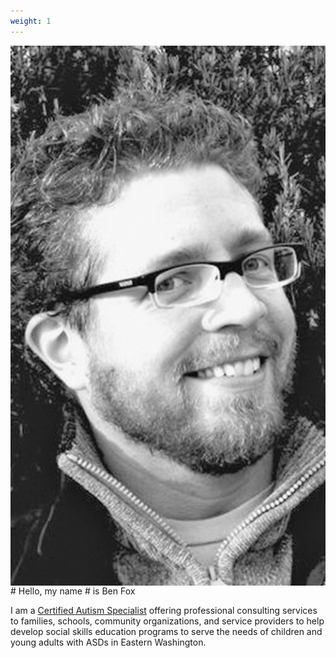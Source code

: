 ```yaml
---
weight: 1
---
```

<img align="left" src="benfox.jpg">
# Hello, my name
# is Ben Fox

I am a [Certified Autism Specialist](https://apps.ibcces.org/badges/v/65d52) offering professional consulting services to families, schools, community organizations, and service providers to help develop social skills education programs to serve the needs of children and young adults with ASDs in Eastern Washington.
